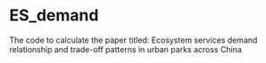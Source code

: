 # ES_demand
The code to calculate the paper titled: Ecosystem services demand relationship and trade-off patterns in urban parks across China
